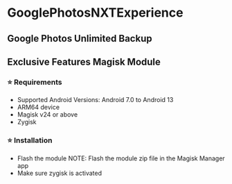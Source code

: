 # GooglePhotosNXTExperience
## Google Photos Unlimited Backup 
## Exclusive Features Magisk Module

### ⭐ Requirements
- Supported Android Versions: Android 7.0 to Android 13
- ARM64 device
- Magisk v24 or above
- Zygisk

### ⭐ Installation
- Flash the module
NOTE: Flash the module zip file in the Magisk Manager app
- Make sure zygisk is activated
